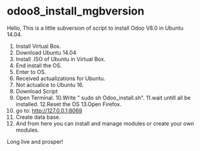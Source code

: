 # odoo8_install_mgbversion

Hello,
This is a little subversion of script to install Odoo V8.0 in Ubuntu 14.04.

1. Install Virtual Box.
2. Download Ubuntu 14.04
3. Install .ISO of Ubuntu in Virtual Box.
4. End install the OS.
5. Enter to OS.
6. Received actualizations for Ubuntu.
7. Not actualice to Ubuntu 16.
8. Download Script
9. Open Terminal.
10.Write " sudo sh Odoo_install.sh".
11.wait untill all be installed.
12.Reset the OS
13.Open Firefox.
14. go to: http://127.0.0.1:8069
15. Create data base.
16. And from here you can install and manage modules or create your own modules.

Long live and prosper!
